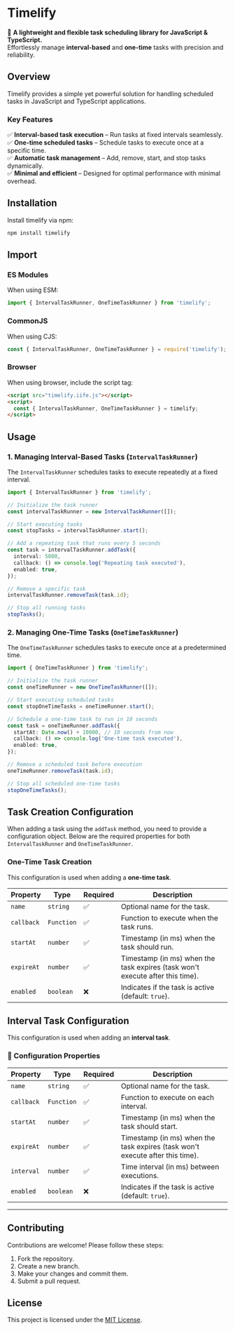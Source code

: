 # **Timelify**

🚀 **A lightweight and flexible task scheduling library for JavaScript & TypeScript.**  
Effortlessly manage **interval-based** and **one-time** tasks with precision and reliability.

## **Overview**

Timelify provides a simple yet powerful solution for handling scheduled tasks in JavaScript and TypeScript
applications.

### **Key Features**

✅ **Interval-based task execution** – Run tasks at fixed intervals seamlessly.  
✅ **One-time scheduled tasks** – Schedule tasks to execute once at a specific time.  
✅ **Automatic task management** – Add, remove, start, and stop tasks dynamically.  
✅ **Minimal and efficient** – Designed for optimal performance with minimal overhead.

## **Installation**

Install timelify via npm:

```sh
npm install timelify
```

## Import

### ES Modules

When using ESM:

```typescript
import { IntervalTaskRunner, OneTimeTaskRunner } from 'timelify';
```

### CommonJS

When using CJS:

```typescript
const { IntervalTaskRunner, OneTimeTaskRunner } = require('timelify');
```

### Browser

When using browser, include the script tag:

```html
<script src="timelify.iife.js"></script>
<script>
  const { IntervalTaskRunner, OneTimeTaskRunner } = timelify;
</script>
```

## **Usage**

### **1. Managing Interval-Based Tasks** (`IntervalTaskRunner`)

The `IntervalTaskRunner` schedules tasks to execute repeatedly at a fixed interval.

```typescript
import { IntervalTaskRunner } from 'timelify';

// Initialize the task runner
const intervalTaskRunner = new IntervalTaskRunner([]);

// Start executing tasks
const stopTasks = intervalTaskRunner.start();

// Add a repeating task that runs every 5 seconds
const task = intervalTaskRunner.addTask({
  interval: 5000,
  callback: () => console.log('Repeating task executed'),
  enabled: true,
});

// Remove a specific task
intervalTaskRunner.removeTask(task.id);

// Stop all running tasks
stopTasks();
```

### **2. Managing One-Time Tasks** (`OneTimeTaskRunner`)

The `OneTimeTaskRunner` schedules tasks to execute once at a predetermined time.

```typescript
import { OneTimeTaskRunner } from 'timelify';

// Initialize the task runner
const oneTimeRunner = new OneTimeTaskRunner([]);

// Start executing scheduled tasks
const stopOneTimeTasks = oneTimeRunner.start();

// Schedule a one-time task to run in 10 seconds
const task = oneTimeRunner.addTask({
  startAt: Date.now() + 10000, // 10 seconds from now
  callback: () => console.log('One-time task executed'),
  enabled: true,
});

// Remove a scheduled task before execution
oneTimeRunner.removeTask(task.id);

// Stop all scheduled one-time tasks
stopOneTimeTasks();
```

## **Task Creation Configuration**

When adding a task using the `addTask` method, you need to provide a configuration object. Below are the required
properties for both `IntervalTaskRunner` and `OneTimeTaskRunner`.

### **One-Time Task Creation**

This configuration is used when adding a **one-time task**.

| Property   | Type       | Required | Description                                                                   |
| ---------- | ---------- | -------- | ----------------------------------------------------------------------------- |
| `name`     | `string`   | ✅       | Optional name for the task.                                                   |
| `callback` | `Function` | ✅       | Function to execute when the task runs.                                       |
| `startAt`  | `number`   | ✅       | Timestamp (in ms) when the task should run.                                   |
| `expireAt` | `number`   | ✅       | Timestamp (in ms) when the task expires (task won't execute after this time). |
| `enabled`  | `boolean`  | ❌       | Indicates if the task is active (default: `true`).                            |

## **Interval Task Configuration**

This configuration is used when adding an **interval task**.

### **🔹 Configuration Properties**

| Property   | Type       | Required | Description                                                                   |
| ---------- | ---------- | -------- | ----------------------------------------------------------------------------- |
| `name`     | `string`   | ✅       | Optional name for the task.                                                   |
| `callback` | `Function` | ✅       | Function to execute on each interval.                                         |
| `startAt`  | `number`   | ✅       | Timestamp (in ms) when the task should start.                                 |
| `expireAt` | `number`   | ✅       | Timestamp (in ms) when the task expires (task won't execute after this time). |
| `interval` | `number`   | ✅       | Time interval (in ms) between executions.                                     |
| `enabled`  | `boolean`  | ❌       | Indicates if the task is active (default: `true`).                            |

---

## Contributing

Contributions are welcome! Please follow these steps:

1. Fork the repository.
2. Create a new branch.
3. Make your changes and commit them.
4. Submit a pull request.

## License

This project is licensed under the [MIT License](LICENSE).
